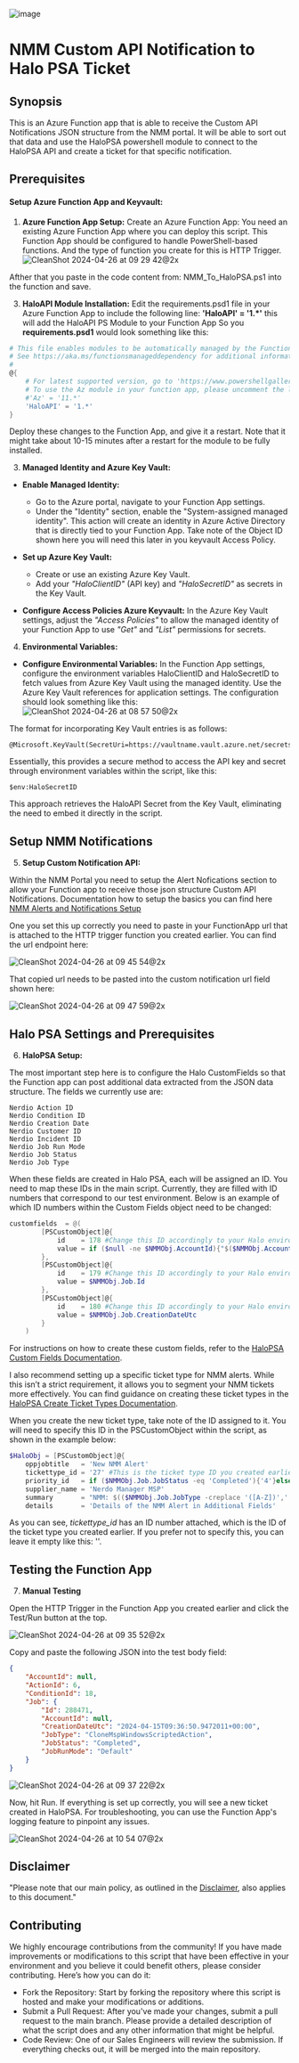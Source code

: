 ![image](https://github.com/Get-Nerdio/NMM-SE/assets/52416805/5c8dd05e-84a7-49f9-8218-64412fdaffaf)


# NMM Custom API Notification to Halo PSA Ticket

## Synopsis

This is an Azure Function app that is able to receive the Custom API Notifications JSON structure from the NMM portal.
It will be able to sort out that data and use the HaloPSA powershell module to connect to the HaloPSA API and create a ticket for that specific notification.

## Prerequisites

#### Setup Azure Function App and Keyvault:

1. **Azure Function App Setup:**
Create an Azure Function App: You need an existing Azure Function App where you can deploy this script. This Function App should be configured to handle PowerShell-based functions. And the type of function you create for this is HTTP Trigger.
![CleanShot 2024-04-26 at 09 29 42@2x](https://github.com/Get-Nerdio/NMM-SE/assets/52416805/e2b77d92-3f97-4b0b-8fc9-a15a84f01f01)

Afther that you paste in the code content from: NMM_To_HaloPSA.ps1 into the function and save.


3. **HaloAPI Module Installation:**
Edit the requirements.psd1 file in your Azure Function App to include the following line: **'HaloAPI' = '1.*'** this will add the HaloAPI PS Module to your Function App
So you **requirements.psd1** would look something like this:

```powershell
# This file enables modules to be automatically managed by the Functions service.
# See https://aka.ms/functionsmanageddependency for additional information.
#
@{
    # For latest supported version, go to 'https://www.powershellgallery.com/packages/Az'. 
    # To use the Az module in your function app, please uncomment the line below.
    #'Az' = '11.*'
    'HaloAPI' = '1.*'
}
```
Deploy these changes to the Function App, and give it a restart. Note that it might take about 10-15 minutes after a restart for the module to be fully installed.

3. **Managed Identity and Azure Key Vault:**

- **Enable Managed Identity:**
    - Go to the Azure portal, navigate to your Function App settings.
    - Under the "Identity" section, enable the "System-assigned managed identity". This action will create an identity in Azure Active Directory that is directly tied to your Function App. Take note of the Object ID shown here you will need this later in you keyvault Access Policy.  

- **Set up Azure Key Vault:**
    - Create or use an existing Azure Key Vault.
    - Add your *"HaloClientID"* (API key) and *"HaloSecretID"* as secrets in the Key Vault.
- **Configure Access Policies Azure Keyvault:**
In the Azure Key Vault settings, adjust the *"Access Policies"* to allow the managed identity of your Function App to use *"Get"* and *"List"* permissions for secrets.

4. **Environmental Variables:**


- **Configure Environmental Variables:**
In the Function App settings, configure the environment variables HaloClientID and HaloSecretID to fetch values from Azure Key Vault using the managed identity. Use the Azure Key Vault references for application settings. The configuration should look something like this:
![CleanShot 2024-04-26 at 08 57 50@2x](https://github.com/Get-Nerdio/NMM-SE/assets/52416805/83e3b32b-593b-4ce8-88bb-f6c8f9cd90ef)

The format for incorporating Key Vault entries is as follows:
```
@Microsoft.KeyVault(SecretUri=https://vaultname.vault.azure.net/secrets/HaloSecretID/secretid)
```
Essentially, this provides a secure method to access the API key and secret through environment variables within the script, like this:
```
$env:HaloSecretID
``` 
This approach retrieves the HaloAPI Secret from the Key Vault, eliminating the need to embed it directly in the script.

## Setup NMM Notifications

5. **Setup Custom Notification API:**

Within the NMM Portal you need to setup the Alert Nofications section to allow your Function app to receive those json structure Custom API Notifications.
Documentation how to setup the basics you can find here [NMM Alerts and Notifications Setup](https://nmmhelp.getnerdio.com/hc/en-us/articles/25498222093709-Alerts-and-Notifications)

One you set this up correctly you need to paste in your FunctionApp url that is attached to the HTTP trigger function you created earlier. You can find the url endpoint here:

![CleanShot 2024-04-26 at 09 45 54@2x](https://github.com/Get-Nerdio/NMM-SE/assets/52416805/e2c18198-fff8-4c97-ae8f-13f94bc4da52)

That copied url needs to be pasted into the custom notification url field shown here:

![CleanShot 2024-04-26 at 09 47 59@2x](https://github.com/Get-Nerdio/NMM-SE/assets/52416805/1c28342a-367f-4eee-bc17-6ad44c376ca6)

## Halo PSA Settings and Prerequisites

6. **HaloPSA Setup:**

The most important step here is to configure the Halo CustomFields so that the Function app can post additional data extracted from the JSON data structure. The fields we currently use are:

```text
Nerdio Action ID
Nerdio Condition ID
Nerdio Creation Date
Nerdio Customer ID
Nerdio Incident ID
Nerdio Job Run Mode
Nerdio Job Status
Nerdio Job Type
```

When these fields are created in Halo PSA, each will be assigned an ID. You need to map these IDs in the main script. Currently, they are filled with ID numbers that correspond to our test environment. Below is an example of which ID numbers within the Custom Fields object need to be changed:

```powershell
customfields  = @(
        [PSCustomObject]@{
            id    = 178 #Change this ID accordingly to your Halo environment
            value = if ($null -ne $NMMObj.AccountId){"$($NMMObj.AccountId)"}else{"Global MSP"}
        },
        [PSCustomObject]@{
            id    = 179 #Change this ID accordingly to your Halo environment 
            value = $NMMObj.Job.Id
        },
        [PSCustomObject]@{
            id    = 180 #Change this ID accordingly to your Halo environment 
            value = $NMMObj.Job.CreationDateUtc  
        }
    )
```
For instructions on how to create these custom fields, refer to the [HaloPSA Custom Fields Documentation](https://halopsa.com/guides/article/?kbid=1938).

I also recommend setting up a specific ticket type for NMM alerts. While this isn’t a strict requirement, it allows you to segment your NMM tickets more effectively. You can find guidance on creating these ticket types in the [HaloPSA Create Ticket Types Documentation](https://halopsa.com/guides/article/?kbid=876).

When you create the new ticket type, take note of the ID assigned to it. You will need to specify this ID in the PSCustomObject within the script, as shown in the example below:


```powershell
$HaloObj = [PSCustomObject]@{
    oppjobtitle   = 'New NMM Alert'
    tickettype_id = '27' #This is the ticket type ID you created earlier
    priority_id   = if ($NMMObj.Job.JobStatus -eq 'Completed'){'4'}else{'2'}
    supplier_name = 'Nerdo Manager MSP'
    summary       = "NMM: $(($NMMObj.Job.JobType -creplace '([A-Z])',' $1').Trim())"
    details       = 'Details of the NMM Alert in Additional Fields'
```
As you can see, *tickettype_id* has an ID number attached, which is the ID of the ticket type you created earlier. If you prefer not to specify this, you can leave it empty like this: ''.

## Testing the Function App

7. **Manual Testing**

Open the HTTP Trigger in the Function App you created earlier and click the Test/Run button at the top.

![CleanShot 2024-04-26 at 09 35 52@2x](https://github.com/Get-Nerdio/NMM-SE/assets/52416805/6a941a1e-7245-491b-8c2b-035ef2c62ba4)


Copy and paste the following JSON into the test body field:

```json
{
    "AccountId": null,
    "ActionId": 6,
    "ConditionId": 18,
    "Job": {
        "Id": 288471,
        "AccountId": null,
        "CreationDateUtc": "2024-04-15T09:36:50.9472011+00:00",
        "JobType": "CloneMspWindowsScriptedAction",
        "JobStatus": "Completed",
        "JobRunMode": "Default"
    }
}
```
![CleanShot 2024-04-26 at 09 37 22@2x](https://github.com/Get-Nerdio/NMM-SE/assets/52416805/5a435839-e3c5-4532-9e58-c4a054b5573a)

Now, hit Run. If everything is set up correctly, you will see a new ticket created in HaloPSA. For troubleshooting, you can use the Function App's logging feature to pinpoint any issues.

![CleanShot 2024-04-26 at 10 54 07@2x](https://github.com/Get-Nerdio/NMM-SE/assets/52416805/3b1c2b4f-b0e1-44ab-962e-60b45e0a003b)


## Disclaimer

"Please note that our main policy, as outlined in the [Disclaimer](https://github.com/Get-Nerdio/NMM-SE/blob/main/readme.md#disclaimer), also applies to this document."

## Contributing

We highly encourage contributions from the community! If you have made improvements or modifications to this script that have been effective in your environment and you believe it could benefit others, please consider contributing. Here’s how you can do it:

- Fork the Repository: Start by forking the repository where this script is hosted and make your modifications or additions.
- Submit a Pull Request: After you've made your changes, submit a pull request to the main branch. Please provide a detailed description of what the script does and any other information that might be helpful.
- Code Review: One of our Sales Engineers will review the submission. If everything checks out, it will be merged into the main repository.
